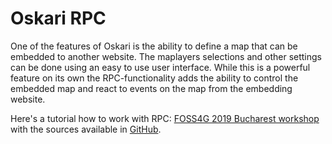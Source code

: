 # Oskari RPC

One of the features of Oskari is the ability to define a map that can be embedded to another website. The maplayers selections and other settings can be done using an easy to use user interface. While this is a powerful feature on its own the RPC-functionality adds the ability to control the embedded map and react to events on the map from the embedding website.

Here's a tutorial how to work with RPC: [FOSS4G 2019 Bucharest workshop](/documentation/examples/FOSS4G_2019/workshop) with the sources available in [GitHub](https://github.com/oskariorg/oskari-docs/tree/master/md/documentation/examples/FOSS4G_2019).
